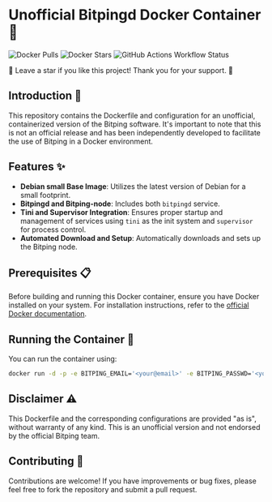 # Unofficial Bitpingd Docker Container 🚀
![Docker Pulls](https://img.shields.io/docker/pulls/mrcolorrain/bitping)
![Docker Stars](https://img.shields.io/docker/stars/mrcolorrain/bitping)
![GitHub Actions Workflow Status](https://img.shields.io/github/actions/workflow/status/MRColorR/bitping/docker-build.yml)




🌟 Leave a star if you like this project! Thank you for your support. 🙂

## Introduction 📖

This repository contains the Dockerfile and configuration for an unofficial, containerized version of the Bitping software. It's important to note that this is not an official release and has been independently developed to facilitate the use of Bitping in a Docker environment.

## Features ✨

- **Debian small Base Image**: Utilizes the latest version of Debian for a small footprint.
- **Bitpingd and Bitping-node**: Includes both `bitpingd` service.
- **Tini and Supervisor Integration**: Ensures proper startup and management of services using `tini` as the init system and `supervisor` for process control.
- **Automated Download and Setup**: Automatically downloads and sets up the Bitping node.

## Prerequisites 📋

Before building and running this Docker container, ensure you have Docker installed on your system. For installation instructions, refer to the [official Docker documentation](https://docs.docker.com/get-docker/).

## Running the Container 🐳
You can run the container using:
```bash
docker run -d -p -e BITPING_EMAIL='<your@email>' -e BITPING_PASSWD='<yourpassword>' -v "./.data/.bitpingd:/root/.bitpingd" --name bitping_container mrcolorrain/bitping
```

## Disclaimer ⚠️
This Dockerfile and the corresponding configurations are provided "as is", without warranty of any kind. This is an unofficial version and not endorsed by the official Bitping team.

## Contributing 🤝
Contributions are welcome! If you have improvements or bug fixes, please feel free to fork the repository and submit a pull request.
